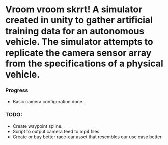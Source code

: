 # Vroom vroom skrrt!  A simulator created in unity to gather artificial training data for an autonomous vehicle.  The simulator attempts to replicate the camera sensor array from the specifications of a physical vehicle.

### Progress
- Basic camera configuration done.
### TODO:
- Create waypoint spline.
- Script to output camera feed to mp4 files.
- Create or buy better race-car asset that resembles our use case better.

